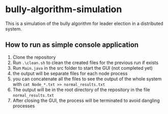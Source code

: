 # bully-algorithm-simulation

This is a simulation of the bully algorithm for leader election in a distributed system.

## How to run as simple console application

1. Clone the repository
2. Run `.\clean.sh` to clean the created files for the previous run if exists
3. Run `Main.java` in the src folder to start the GUI (not completed yet)
4. the output will be separate files for each node process
5. you can concatenate all the files to see the output of the whole system with `cat Node_*.txt >> normal_results.txt`
6. The output will be in the root directory of the repository in the file `normal_results.txt`
7. After closing the GUI, the process will be terminated to avoid dangling processes

